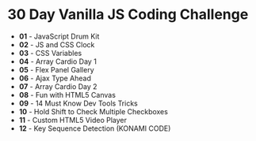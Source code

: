 # 30 Day Vanilla JS Coding Challenge

- **01** - JavaScript Drum Kit
- **02** - JS and CSS Clock
- **03** - CSS Variables
- **04** - Array Cardio Day 1
- **05** - Flex Panel Gallery
- **06** - Ajax Type Ahead
- **07** - Array Cardio Day 2
- **08** - Fun with HTML5 Canvas
- **09** - 14 Must Know Dev Tools Tricks
- **10** - Hold Shift to Check Multiple Checkboxes
- **11** - Custom HTML5 Video Player
- **12** - Key Sequence Detection (KONAMI CODE)